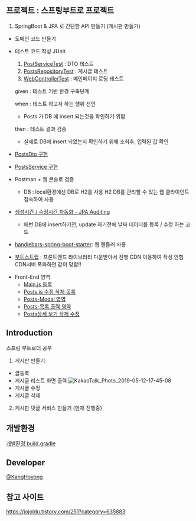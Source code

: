 ## 프로젝트 : 스프링부트로 프로젝트
1. SpringBoot & JPA 로 간단한 API 만들기 (게시판 만들기)
  - 도메인 코드 만들기 
  - 테스트 코드 작성 JUnit
  
     1. [PostServiceTest](https://github.com/KangHoyong/Spring-webservice/blob/master/web%20/src/test/java/com/example/web/PostsServiceTest.java#L33) : DTO 테스트 
     2. [PostsRepositoryTest](https://github.com/KangHoyong/Spring-webservice/blob/master/web%20/src/test/java/com/example/web/PostsRepositoryTest.java#L28) : 게시글 테스트 
     3. [WebControllerTest](https://github.com/KangHoyong/Spring-webservice/blob/master/web%20/src/test/java/com/example/web/WeControllerTest.java#L21) : 메인페이지 로딩 테스트 
     
     given : 테스트 기반 환경 구축단계 
      
     when : 테스트 하고자 하는 행위 선언
       
       - Posts 가 DB 에 insert 되는것을 확인하기 위함  
      
     then : 테스트 결과 검증 
        
       - 실제로 DB에 insert 되었는지 확인하기 위해 조회후, 입력된 값 확인 
        
  - [PostsDto 구현](https://github.com/KangHoyong/Spring-webservice/tree/master/web%20/src/main/java/com/example/web/postsDto) 
  
  - [PostsService 구현](https://github.com/KangHoyong/Spring-webservice/blob/master/web%20/src/main/java/com/example/web/service/PostsService.java#L23)
  
  - Postman + 웹 콘솔로 검증 
     - DB : local환경에선 DB로 H2를 사용 H2 DB를 관리할 수 있는 웹 클라이언트 접속하여 사용 
     
  - [생성시간 / 수정시간 자동화 - JPA Auditing](hhttps://github.com/KangHoyong/Spring-webservice/blob/master/web%20/src/main/java/com/example/web/BaseTimeEntity.java) 
     - 매번 DB에 insert하기전, update 하기전에 날짜 데이터를 등록 / 수정 하는 코드 
        
  - [handlebars-spring-boot-starter](https://github.com/allegro/handlebars-spring-boot-starter): 웹 헨들러 사용 
  
  - [부트스트랩](https://getbootstrap.com) : 프론트엔드 라이브러리 다운받아서 진행 CDN 이용하여 작성 안함 CDN서버 폭파하면 같이 망함!!
  * Front-End 영역
    * [Main.js 등록](https://github.com/KangHoyong/Spring-webservice/blob/master/web%20/src/main/resources/static/js/main.js#L1)
    * [Posts.js 수정 삭제 목록](https://github.com/KangHoyong/Spring-webservice/blob/master/web%20/src/main/resources/static/js/post.js#L4)
    * [Posts-Modal 영역](https://github.com/KangHoyong/Spring-webservice/blob/master/web%20/src/main/resources/templates/main.hbs#L42)
    * [Posts-목록 출력 영역](https://github.com/KangHoyong/Spring-webservice/blob/master/web%20/src/main/resources/templates/main.hbs#L19)
    * [Posts상세 보기 삭제 수정](https://github.com/KangHoyong/Spring-webservice/blob/master/web%20/src/main/resources/templates/post.hbs#L11)

## Introduction
스프링 부트로더 공부 
1. 게시판 만들기 
 * 글등록 
 * 게시글 리스트 화면 출력 ![KakaoTalk_Photo_2019-05-12-17-45-08](https://user-images.githubusercontent.com/9815703/57579885-ba145580-74dd-11e9-9caf-0443951eec3a.png)
 * 게시글 수정
 * 게시글 삭제
 
2. 게시판 댓글 서비스 만들기 (현재 진행중)
 


 


## 개발환경 
[개발환경 build.gradle](https://github.com/KangHoyong/Spring-webservice/blob/master/web/build.gradle)




## Developer
[@KangHoyong](https://github.com/KangHoyong)


## 참고 사이트 
https://jojoldu.tistory.com/251?category=635883
